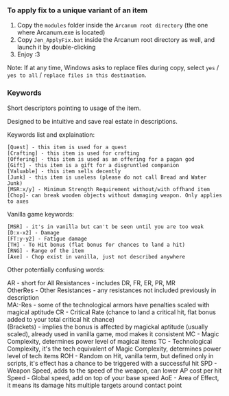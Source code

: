 ### To apply fix to a unique variant of an item

   1. Copy the `modules` folder inside the `Arcanum root directory` (the one where Arcanum.exe is located)
   2. Copy `Jen_ApplyFix.bat` inside the Arcanum root directory as well, and launch it by double-clicking
   3. Enjoy :3

Note: If at any time, Windows asks to replace files during copy, select `yes` / `yes to all` / `replace files in this destination`.

### Keywords

Short descriptors pointing to usage of the item.

Designed to be intuitive and save real estate in descriptions.

Keywords list and explaination:

    [Quest] - this item is used for a quest
    [Crafting] - this item is used for crafting
    [Offering] - this item is used as an offering for a pagan god
    [Gift] - this item is a gift for a disgruntled companion
    [Valuable] - this item sells decently
    [Junk] - this item is useless (please do not call Bread and Water Junk)
    [MSR:x/y] - Minimum Strength Requirement without/with offhand item
    [Chop]- can break wooden objects without damaging weapon. Only applies to axes

Vanilla game keywords:

    [MSR] - it's in vanilla but can't be seen until you are too weak
    [D:x-x2] - Damage
    [FT:y-y2] - Fatigue damage
    [TH] - To Hit bonus (flat bonus for chances to land a hit)
    [RNG] - Range of the item
    [Axe] - Chop exist in vanilla, just not described anywhere
    
Other potentially confusing words:

AR - short for All Resistances - includes DR, FR, ER, PR, MR   
OtherRes - Other Resistances - any resistances not included previously in description   
MA:-Res - some of the technological armors have penalties scaled with magical aptitude
CR - Critical Rate (chance to land a critical hit, flat bonus added to your total critical hit chance)   
(Brackets) - implies the bonus is affected by magickal aptitude (usually scaled), already used in vanilla game, mod makes it consistent
MC - Magic Complexity, determines power level of magical items
TC - Technological Complexity, it's the tech equivalent of Magic Complexity, determines power level of tech items
ROH - Random on Hit, vanilla term, but defined only in scripts, it's effect has a chance to be triggered with a successful hit
SPD - Weapon Speed, adds to the speed of the weapon, can lower AP cost per hit   
Speed - Global speed, add on top of your base speed
AoE - Area of Effect, it means its damage hits multiple targets around contact point 


